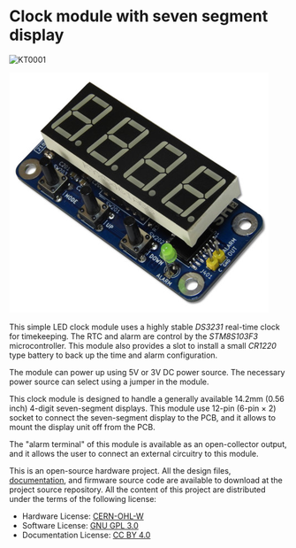 # Clock module with seven segment display
![KT0001](https://img.shields.io/badge/ID-KT0001-orange)

![Front view of the clock module](https://raw.githubusercontent.com/srikit/ssd-clock-module/main/resources/images/ssd-clock-module-front-small.jpg)

This simple LED clock module uses a highly stable *DS3231* real-time clock for timekeeping. The RTC and alarm are control by the *STM8S103F3* microcontroller. This module also provides a slot to install a small *CR1220* type battery to back up the time and alarm configuration. 

The module can power up using 5V or 3V DC power source. The necessary power source can select using a jumper in the module.

This clock module is designed to handle a generally available 14.2mm (0.56 inch) 4-digit seven-segment displays. This module use 12-pin (6-pin × 2) socket to connect the seven-segment display to the PCB, and it allows to mount the display unit off from the PCB.

The "alarm terminal" of this module is available as an open-collector output, and it allows the user to connect an external circuitry to this module.

This is an open-source hardware project. All the design files, [documentation](https://github.com/srikit/ssd-clock-module/wiki), and firmware source code are available to download at the project source repository. All the content of this project are distributed under the terms of the following license:

* Hardware License: [CERN-OHL-W](https://opensource.org/CERN-OHL-W)
* Software License: [GNU GPL 3.0](https://github.com/srikit/ssd-clock-module/blob/main/LICENSE)
* Documentation License: [CC BY 4.0](https://creativecommons.org/licenses/by/4.0)
